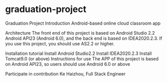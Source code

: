 # graduation-project
Graduation Project Introduction Android-based online cloud classroom app

Architecture The front end of this project is based on Android Studio 2.2 Android API23 (Android 6.0), and the back end is based on IDEA2020.2.3. If you use this project, you should use AS2.2 or higher.

Installation tutorial Install Android Studio2.2 Install IDEA2020.2.3 Install Tomcat9.0 (or above) Instructions for use The APP of this project is based on Android API23, so users should use Android 6.0 or above

Participate in contribution Ke Haizhou, Full Stack Engineer
